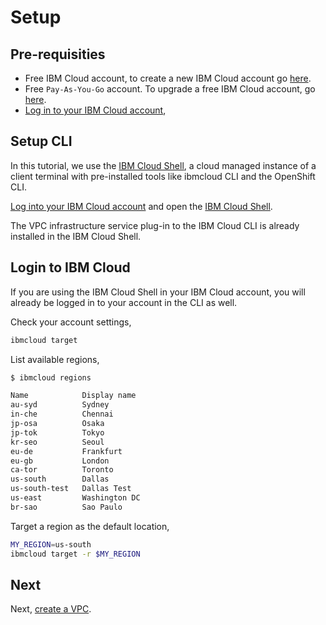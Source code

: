 # Setup

## Pre-requisities

* Free IBM Cloud account, to create a new IBM Cloud account go [here](https://ibm.github.io/workshop-setup/NEWACCOUNT/).
* Free `Pay-As-You-Go` account. To upgrade a free IBM Cloud account, go [here](https://ibm.github.io/workshop-setup/PAYASYOUGO/).
* [Log in to your IBM Cloud account](https://ibm.github.io/workshop-setup/IBMCLOUD/),

## Setup CLI

In this tutorial, we use the [IBM Cloud Shell](https://cloud.ibm.com/shell), a cloud managed instance of a client terminal with pre-installed tools like ibmcloud CLI and the OpenShift CLI.

[Log into your IBM Cloud account](https://ibm.github.io/workshop-setup/IBMCLOUD/) and open the [IBM Cloud Shell](https://cloud.ibm.com/shell).

The VPC infrastructure service plug-in to the IBM Cloud CLI is already installed in the IBM Cloud Shell.

## Login to IBM Cloud

If you are using the IBM Cloud Shell in your IBM Cloud account, you will already be logged in to your account in the CLI as well.

Check your account settings,

```bash
ibmcloud target
```

List available regions,

```bash
$ ibmcloud regions

Name            Display name
au-syd          Sydney
in-che          Chennai
jp-osa          Osaka
jp-tok          Tokyo
kr-seo          Seoul
eu-de           Frankfurt
eu-gb           London
ca-tor          Toronto
us-south        Dallas
us-south-test   Dallas Test
us-east         Washington DC
br-sao          Sao Paulo
```

Target a region as the default location,

```bash
MY_REGION=us-south
ibmcloud target -r $MY_REGION
```

## Next

Next, [create a VPC](2_create_vpc.md).
